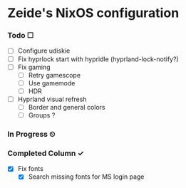 # Zeide's NixOS configuration

### Todo ☐

- [ ] Configure udiskie
- [ ] Fix hyprlock start with hypridle (hyprland-lock-notify?)
- [ ] Fix gaming
  - [ ] Retry gamescope
  - [ ] Use gamemode
  - [ ] HDR
- [ ] Hyprland visual refresh
  - [ ] Border and general colors
  - [ ] Groups ?

### In Progress ⏲

### Completed Column ✓

- [x] Fix fonts
  - [x] Search missing fonts for MS login page

